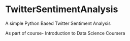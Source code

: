 # TwitterSentimentAnalysis
A simple Python Based Twitter Sentiment Analysis

As part of course- Introduction to Data Science Coursera  
